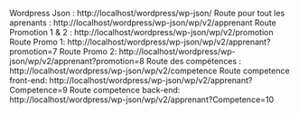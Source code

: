 Wordpress Json :                http://localhost/wordpress/wp-json/
Route pour tout les aprenants : http://localhost/wordpress/wp-json/wp/v2/apprenant
Route Promotion 1 & 2 :         http://localhost/wordpress/wp-json/wp/v2/promotion
Route Promo 1:                  http://localhost/wordpress/wp-json/wp/v2/apprenant?promotion=7
Route Promo 2:                  http://localhost/wordpress/wp-json/wp/v2/apprenant?promotion=8
Route des compétences :         http://localhost/wordpress/wp-json/wp/v2/competence
Route competence front-end:     http://localhost/wordpress/wp-json/wp/v2/apprenant?Competence=9
Route competence back-end:      http://localhost/wordpress/wp-json/wp/v2/apprenant?Competence=10